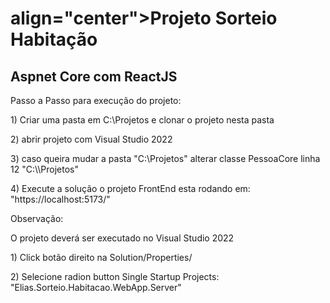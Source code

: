 <h1> align="center">Projeto Sorteio Habitação </h1>

<h2>Aspnet Core com ReactJS</h2>

<p>Passo a Passo para execução do projeto:</p>

<p>1) Criar uma pasta em C:\Projetos e clonar o projeto nesta pasta</p>

<p>2) abrir projeto com Visual Studio 2022 </p>

<p>3) caso queira mudar a pasta "C:\Projetos" alterar classe PessoaCore linha 12  "C:\\Projetos"</p>

<p>4) Execute a solução o projeto FrontEnd esta rodando em: "https://localhost:5173/"</p>




<p>Observação:</p>
<p>O projeto deverá ser executado no Visual Studio 2022</p>

<p>1)  Click botão direito na Solution/Properties/</p>
<p>2) Selecione radion button Single Startup Projects: "Elias.Sorteio.Habitacao.WebApp.Server"</p>


